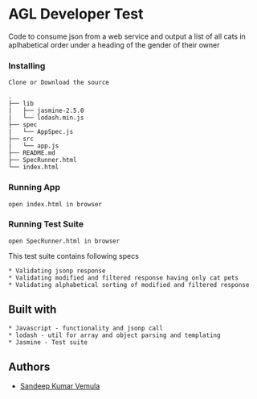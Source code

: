 # AGL Developer Test

Code to consume json from a web service and output a list of all cats in aplhabetical order under a heading of the gender of their owner

### Installing

```
Clone or Download the source
```
```
.
├── lib
|   ├── jasmine-2.5.0
|   └── lodash.min.js
├── spec
|   └── AppSpec.js
├── src
|   └── app.js
├── README.md
├── SpecRunner.html
└── index.html
```

### Running App

```
open index.html in browser
```

### Running Test Suite

```
open SpecRunner.html in browser
```

This test suite contains following specs
```
* Validating jsonp response
* Validating modified and filtered response having only cat pets
* Validating alphabetical sorting of modified and filtered response
```

## Built with

```
* Javascript - functionality and jsonp call
* lodash - util for array and object parsing and templating
* Jasmine - Test suite
```

## Authors
* [Sandeep Kumar Vemula](https://github.com/bittu)